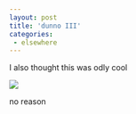 ```yaml
---
layout: post
title: 'dunno III'
categories:
 - elsewhere
---
```


I also thought this was odly cool



<a href="http://www.mediawav.com/mw_demos/index.html"><img src="http://www.mediawav.com/mw_demos/images/floatingman-onwhite.gif" border="0"></a>



no reason


